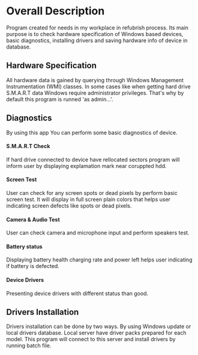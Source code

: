 # Overall Description
Program created for needs in my workplace in refubrish process. Its main purpose is to check hardware specification of Windows based devices, basic diagnostics, installing drivers and saving hardware info of device in database.

## Hardware Specification
All hardware data is gained by querying through Windows Management Instrumentation (WMI) classes. In some cases like when getting hard drive S.M.A.R.T data Windows require administrator privileges. That's why by default this program is runned 'as admin...'.

## Diagnostics
By using this app You can perform some basic diagnostics of device.
#### S.M.A.R.T Check
If hard drive connected to device have rellocated sectors program will inform user by displaying explamation mark near coruppted hdd.
#### Screen Test
User can check for any screen spots or dead pixels by perform basic screen test. It will display in full screen plain colors that helps user indicating screen defects like spots or dead pixels.
#### Camera & Audio Test
User can check camera and microphone input and perform speakers test.
#### Battery status
Displaying battery health charging rate and power left helps user indicating if battery is defected.
#### Device Drivers
Presenting device drivers with different status than good.

## Drivers Installation
Drivers installation can be done by two ways. By using Windows update or local drivers database. Local server have driver packs prepared for each model. This program will connect to this server and install drivers by running batch file.
